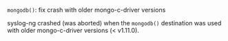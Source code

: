 `mongodb()`: fix crash with older mongo-c-driver versions

syslog-ng crashed (was aborted) when the `mongodb()` destination was used with
older mongo-c-driver versions (< v1.11.0).
